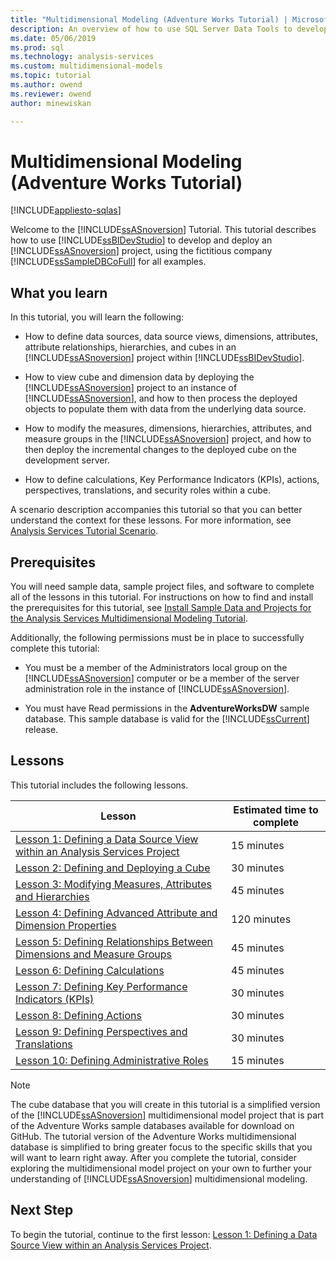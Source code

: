 ```yaml
---
title: "Multidimensional Modeling (Adventure Works Tutorial) | Microsoft Docs"
description: An overview of how to use SQL Server Data Tools to develop and deploy an Analysis Services project, using the fictitious company Adventure Works Cycles for all examples.
ms.date: 05/06/2019
ms.prod: sql
ms.technology: analysis-services
ms.custom: multidimensional-models
ms.topic: tutorial
ms.author: owend
ms.reviewer: owend
author: minewiskan

---
```

# Multidimensional Modeling (Adventure Works Tutorial)
[!INCLUDE[appliesto-sqlas](../includes/appliesto-sqlas.md)]

Welcome to the [!INCLUDE[ssASnoversion](../includes/ssasnoversion-md.md)] Tutorial. This tutorial describes how to use [!INCLUDE[ssBIDevStudio](../includes/ssbidevstudio-md.md)] to develop and deploy an [!INCLUDE[ssASnoversion](../includes/ssasnoversion-md.md)] project, using the fictitious company [!INCLUDE[ssSampleDBCoFull](../includes/sssampledbcofull-md.md)] for all examples.  
  
## What you learn  
In this tutorial, you will learn the following:  
  
-   How to define data sources, data source views, dimensions, attributes, attribute relationships, hierarchies, and cubes in an [!INCLUDE[ssASnoversion](../includes/ssasnoversion-md.md)] project within [!INCLUDE[ssBIDevStudio](../includes/ssbidevstudio-md.md)].  
  
-   How to view cube and dimension data by deploying the [!INCLUDE[ssASnoversion](../includes/ssasnoversion-md.md)] project to an instance of [!INCLUDE[ssASnoversion](../includes/ssasnoversion-md.md)], and how to then process the deployed objects to populate them with data from the underlying data source.  
  
-   How to modify the measures, dimensions, hierarchies, attributes, and measure groups in the [!INCLUDE[ssASnoversion](../includes/ssasnoversion-md.md)] project, and how to then deploy the incremental changes to the deployed cube on the development server.  
  
-   How to define calculations, Key Performance Indicators (KPIs), actions, perspectives, translations, and security roles within a cube.  
  
A scenario description accompanies this tutorial so that you can better understand the context for these lessons. For more information, see [Analysis Services Tutorial Scenario](analysis-services-tutorial-scenario.md).  
  
## Prerequisites  
You will need sample data, sample project files, and software to complete all of the lessons in this tutorial. For instructions on how to find and install the prerequisites for this tutorial, see [Install Sample Data and Projects for the Analysis Services Multidimensional Modeling Tutorial](install-sample-data-and-projects.md).  
  
Additionally, the following permissions must be in place to successfully complete this tutorial:  
  
-   You must be a member of the Administrators local group on the [!INCLUDE[ssASnoversion](../includes/ssasnoversion-md.md)] computer or be a member of the server administration role in the instance of [!INCLUDE[ssASnoversion](../includes/ssasnoversion-md.md)].  
  
-   You must have Read permissions in the **AdventureWorksDW** sample database. This sample database is valid for the [!INCLUDE[ssCurrent](../includes/sscurrent-md.md)] release.  
  
## Lessons  
This tutorial includes the following lessons.  
  
|Lesson|Estimated time to complete|  
|----------|------------------------------|  
|[Lesson 1: Defining a Data Source View within an Analysis Services Project](lesson-1-defining-a-data-source-view-within-an-analysis-services-project.md)|15 minutes|  
|[Lesson 2: Defining and Deploying a Cube](lesson-2-defining-and-deploying-a-cube.md)|30 minutes|  
|[Lesson 3: Modifying Measures, Attributes and Hierarchies](lesson-3-modifying-measures-attributes-and-hierarchies.md)|45 minutes|  
|[Lesson 4: Defining Advanced Attribute and Dimension Properties](lesson-4-defining-advanced-attribute-and-dimension-properties.md)|120 minutes|  
|[Lesson 5: Defining Relationships Between Dimensions and Measure Groups](lesson-5-defining-relationships-between-dimensions-and-measure-groups.md)|45 minutes|  
|[Lesson 6: Defining Calculations](lesson-6-defining-calculations.md)|45 minutes|  
|[Lesson 7: Defining Key Performance Indicators &#40;KPIs&#41;](lesson-7-defining-key-performance-indicators-kpis.md)|30 minutes|  
|[Lesson 8: Defining Actions](lesson-8-defining-actions.md)|30 minutes|  
|[Lesson 9: Defining Perspectives and Translations](lesson-9-defining-perspectives-and-translations.md)|30 minutes|  
|[Lesson 10: Defining Administrative Roles](lesson-10-defining-administrative-roles.md)|15 minutes|  
  
> [!NOTE]  
> The cube database that you will create in this tutorial is a simplified version of the [!INCLUDE[ssASnoversion](../includes/ssasnoversion-md.md)] multidimensional model project that is part of the Adventure Works sample databases available for download on GitHub. The tutorial version of the Adventure Works multidimensional database is simplified to bring greater focus to the specific skills that you will want to learn right away. After you complete the tutorial, consider exploring the multidimensional model project on your own to further your understanding of [!INCLUDE[ssASnoversion](../includes/ssasnoversion-md.md)] multidimensional modeling.  
  
## Next Step  
To begin the tutorial, continue to the first lesson: [Lesson 1: Defining a Data Source View within an Analysis Services Project](lesson-1-defining-a-data-source-view-within-an-analysis-services-project.md).  
  
  
  

